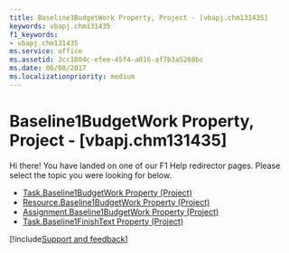 ```yaml
---
title: Baseline1BudgetWork Property, Project - [vbapj.chm131435]
keywords: vbapj.chm131435
f1_keywords:
- vbapj.chm131435
ms.service: office
ms.assetid: 2cc1804c-efee-45f4-a016-af7b3a5268bc
ms.date: 06/08/2017
ms.localizationpriority: medium
---
```



# Baseline1BudgetWork Property, Project - [vbapj.chm131435]

Hi there! You have landed on one of our F1 Help redirector pages. Please select the topic you were looking for below.

- [Task.Baseline1BudgetWork Property (Project)](https://msdn.microsoft.com/library/9aa953a4-9f79-4d62-bf3a-1dea6719e9da%28Office.15%29.aspx)
- [Resource.Baseline1BudgetWork Property (Project)](https://msdn.microsoft.com/library/a4cb02cd-5e22-f2b8-1a29-475261b632c8%28Office.15%29.aspx)
- [Assignment.Baseline1BudgetWork Property (Project)](https://msdn.microsoft.com/library/7df3330c-0397-0075-0c3c-d4bfffc6ed20%28Office.15%29.aspx)
- [Task.Baseline1FinishText Property (Project)](https://msdn.microsoft.com/library/aa47b755-2670-a4e9-2c43-e6c90c625a06%28Office.15%29.aspx)

[!include[Support and feedback](~/includes/feedback-boilerplate.md)]